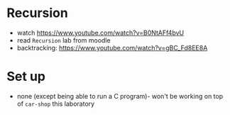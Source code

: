 
# Recursion

* watch https://www.youtube.com/watch?v=B0NtAFf4bvU
* read `Recursion` lab from moodle
* backtracking: https://www.youtube.com/watch?v=gBC_Fd8EE8A
# Set up

* none (except being able to run a C program)- won't be working on top of `car-shop` this laboratory

